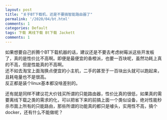 ```yaml
---
layout: post
title: "关于BT下载机，还是不要搞智能路由器了"
permalink: '/2020/04/bt.html'
comments: 1
categories: Default
tags: 下载 离线下载 Bt下载 Jackett
comments: 1
---
```

如果想要自己折腾个BT下载机器的话，建议还是不要去考虑树莓派这些开发板了，真的是性价比不高啊。即便是最便宜的香橙派，也要一百块呢，虽然功耗上真的不高，但是性能真的不高啊。  
还不如去淘宝上面淘换点便宜的小主机，二手的甚至于一百块出头就可以跑起来，且耗电量也不是很高。  
反正都是装个linux基本都没啥差别的。  
  
还有就是同样不建议花大价钱买所谓的只能路由器，性价比真的很低，如果真的需要离线下载之类的需求的化，可以把省下来的前搞上面一个类似设备，绝对性能秒杀市面上所有的只能路由，那些所谓的功能真的都只是噱头，实用性不高，搞个docker，还有什么不能做呢？